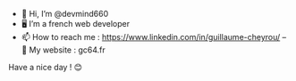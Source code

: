 - 👋 Hi, I’m @devmind660
- 🖥 I’m a french web developer
- 📫 How to reach me : https://www.linkedin.com/in/guillaume-cheyrou/
– 🔗 My website : gc64.fr

Have a nice day ! 😊

<!---
devmind660/devmind660 is a ✨ special ✨ repository because its `README.md` (this file) appears on your GitHub profile.
You can click the Preview link to take a look at your changes.
--->
